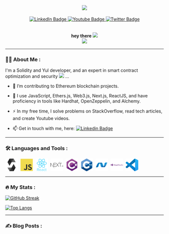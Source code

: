<div id="header" align="center">
  <img src="https://media.giphy.com/media/M9gbBd9nbDrOTu1Mqx/giphy.gif" width="168"/>
</div>
<br>

<div id="badges" align="center">
  <a href="your-linkedin-URL">
    <img src="https://img.shields.io/badge/LinkedIn-blue?style=for-the-badge&logo=linkedin&logoColor=white" alt="LinkedIn Badge"/>
  </a>
  <a href="your-youtube-URL">
    <img src="https://img.shields.io/badge/YouTube-red?style=for-the-badge&logo=youtube&logoColor=white" alt="Youtube Badge"/>
  </a>
  <a href="your-twitter-URL">
    <img src="https://img.shields.io/badge/Twitter-blue?style=for-the-badge&logo=twitter&logoColor=white" alt="Twitter Badge"/>
  </a>  
</div>

<div id="counter" align="center">
  <img src="https://komarev.com/ghpvc/?username=michaelpsyllakis&style=flat-square&color=blue" alt=""/> 
</div>
<br>

<div align="center">
  <b>hey there</b> <img src="https://media.giphy.com/media/hvRJCLFzcasrR4ia7z/giphy.gif" width="30px"/> 
</div>

<div align="center">
  <img src="https://media2.giphy.com/media/qgQUggAC3Pfv687qPC/giphy.gif" width="500"/>
</div>

---

### :man_technologist: About Me :

I'm a Solidity and Yul developer, and an expert in smart contract optimization and security <img src="https://media.giphy.com/media/WUlplcMpOCEmTGBtBW/giphy.gif" width="30"> ...

- :telescope: I’m contributing to Ethereum blockchain projects.

- :seedling: I use JavaScript, Ethers.js, Web3.js, Next.js, ReactJS, and have proficiency in tools like Hardhat, OpenZeppelin, and Alchemy.

- :zap: In my free time, I solve problems on StackOverflow, read tech articles, and create Youtube videos.

- :mailbox: Get in touch with me, here: [![Linkedin Badge](https://img.shields.io/badge/LinkedIn-blue?style=flat&logo=Linkedin&logoColor=white)](your-linkedin-url)

---

### :hammer_and_wrench: Languages and Tools :

<div>
  <img src="https://github.com/devicons/devicon/blob/master/icons/solidity/solidity-original.svg" title="Solidity" alt="Solidity" width="40" height="40"/>&nbsp;
  <img src="https://github.com/devicons/devicon/blob/master/icons/javascript/javascript-original.svg" title="JavaScript" alt="Solidity" width="40" height="40"/>&nbsp;
  <img src="https://github.com/devicons/devicon/blob/master/icons/react/react-original-wordmark.svg" title="React.js" alt="React.js" width="40" height="40"/>&nbsp;
  <img src="https://github.com/devicons/devicon/blob/master/icons/nextjs/nextjs-original-wordmark.svg" title="NextJS" alt="NextJS" width="40" height="40"/>&nbsp;
  <img src="https://github.com/devicons/devicon/blob/master/icons/csharp/csharp-original.svg" title="C-Sharp" alt="C#" width="40" height="40"/>&nbsp;
  <img src="https://github.com/devicons/devicon/blob/master/icons/cplusplus/cplusplus-original.svg" title="C Plus Plus" alt="C++" width="40" height="40"/>&nbsp;
  <img src="https://github.com/devicons/devicon/blob/master/icons/dot-net/dot-net-original.svg" title=".NET" alt="Dot Net" width="40" height="40"/>&nbsp;
  <img src="https://github.com/devicons/devicon/blob/master/icons/visualstudio/visualstudio-plain-wordmark.svg" title="Visual Studio" alt="Visual Studio" width="40" height="40"/>&nbsp;
  <img src="https://github.com/devicons/devicon/blob/master/icons/vscode/vscode-original.svg" title="Visual Code" alt="Visual Code" width="40" height="40"/>&nbsp;
</div>

---

### :fire: My Stats :

[![GitHub Streak](http://github-readme-streak-stats.herokuapp.com?user=michaelpsyllakis&theme=dark)](https://git.io/streak-stats)

[![Top Langs](https://github-readme-stats.vercel.app/api/top-langs/?username=michaelpsyllakis&layout=compact&theme=vision-friendly-dark)](https://github.com/anuraghazra/github-readme-stats)

---

### :writing_hand: Blog Posts :

<!-- BLOG-POST-LIST:START -->
<!-- BLOG-POST-LIST:END -->

